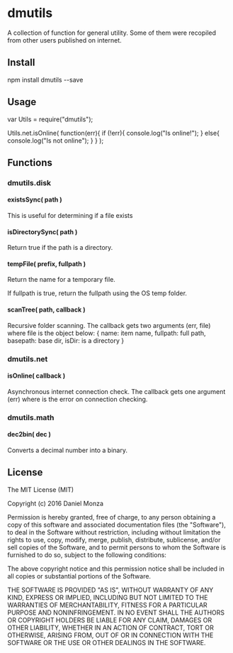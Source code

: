 dmutils
=======

A collection of function for general utility. Some of them were recopiled from other users published on internet.

## Install
npm install dmutils --save

## Usage
var Utils = require("dmutils");

Utils.net.isOnline( function(err){
	if (!err){
		console.log("Is online!");
	}
	else{
		console.log("Is not online");
	}
} );

## Functions
### dmutils.disk
#### existsSync( path )
This is useful for determining if a file exists

#### isDirectorySync( path )
Return true if the path is a directory.

#### tempFile( prefix, fullpath )
Return the name for a temporary file.

If fullpath is true, return the fullpath using the OS temp folder.

#### scanTree( path, callback )
Recursive folder scanning. The callback gets two arguments (err, file) where file is the object below:
{
	name: item name,
	fullpath: full path,
	basepath: base dir,
	isDir: is a directory
}

### dmutils.net
#### isOnline( callback )
Asynchronous internet connection check. The callback gets one  argument (err) where is the error on connection checking.

### dmutils.math
#### dec2bin( dec )
Converts a decimal number into a binary.

## License
The MIT License (MIT)

Copyright (c) 2016 Daniel Monza

Permission is hereby granted, free of charge, to any person obtaining a copy
of this software and associated documentation files (the "Software"), to deal
in the Software without restriction, including without limitation the rights
to use, copy, modify, merge, publish, distribute, sublicense, and/or sell
copies of the Software, and to permit persons to whom the Software is
furnished to do so, subject to the following conditions:

The above copyright notice and this permission notice shall be included in all
copies or substantial portions of the Software.

THE SOFTWARE IS PROVIDED "AS IS", WITHOUT WARRANTY OF ANY KIND, EXPRESS OR
IMPLIED, INCLUDING BUT NOT LIMITED TO THE WARRANTIES OF MERCHANTABILITY,
FITNESS FOR A PARTICULAR PURPOSE AND NONINFRINGEMENT. IN NO EVENT SHALL THE
AUTHORS OR COPYRIGHT HOLDERS BE LIABLE FOR ANY CLAIM, DAMAGES OR OTHER
LIABILITY, WHETHER IN AN ACTION OF CONTRACT, TORT OR OTHERWISE, ARISING FROM,
OUT OF OR IN CONNECTION WITH THE SOFTWARE OR THE USE OR OTHER DEALINGS IN THE
SOFTWARE.
